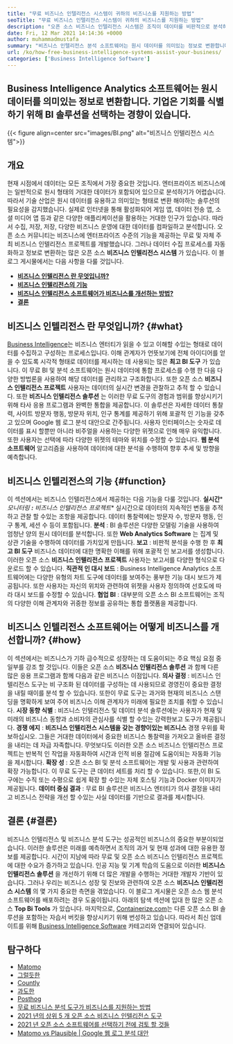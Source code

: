 ```yaml
---
title: "무료 비즈니스 인텔리전스 시스템이 귀하의 비즈니스를 지원하는 방법" 
seoTitle: "무료 비즈니스 인텔리전스 시스템이 귀하의 비즈니스를 지원하는 방법" 
description: "오픈 소스 비즈니스 인텔리전스 시스템은 조직이 데이터를 비판적으로 분석하고 유용한 비즈니스 통찰력을 기반으로 효과적인 전략을 공식화 할 수 있도록 도와줍니다." 
date: Fri, 12 Mar 2021 14:14:36 +0000
author: muhammadmustafa
summary: "비즈니스 인텔리전스 분석 소프트웨어는 원시 데이터를 의미있는 정보로 변환합니다. 기업은 기회를 식별하기 위해 BI 솔루션을 선택하는 경향이 있습니다." 
url: /ko/how-free-business-intelligence-systems-assist-your-business/
categories: ['Business Intelligence Software']
---
```


## Business Intelligence Analytics 소프트웨어는 원시 데이터를 의미있는 정보로 변환합니다. 기업은 기회를 식별하기 위해 BI 솔루션을 선택하는 경향이 있습니다.

{{< figure align=center src="images/BI.png" alt="비즈니스 인텔리전스 시스템">}}


## 개요
현재 시점에서 데이터는 모든 조직에서 가장 중요한 것입니다. 엔터프라이즈 비즈니스에는 일반적으로 원시 형태의 거대한 데이터가 포함되어 있으므로 분석하기가 어렵습니다. 따라서 기술 산업은 원시 데이터를 유용하고 의미있는 형태로 변환 해야하는 솔루션의 필요성을 감지했습니다. 실제로 인터넷을 통해 활성화되어 게임 앱, 데이터 전송 앱, 소셜 미디어 앱 등과 같은 다양한 애플리케이션을 활용하는 거대한 인구가 있습니다. 따라서 수집, 저장, 저장, 다양한 비즈니스 운영에 대한 데이터를 컴파일하고 분석합니다.
오픈 소스 커뮤니티는 비즈니스에 엔터프라이즈 수준의 기능을 제공하는 무료 및 자체 주최 비즈니스 인텔리전스 프로젝트를 개발했습니다. 그러나 데이터 수집 프로세스를 자동화하고 정보로 변환하는 많은 오픈 소스  **비즈니스 인텔리전스 시스템**  가 있습니다. 이 블로그 게시물에서는 다음 사항을 다룰 것입니다.
*  **[비즈니스 인텔리전스 란 무엇입니까?][1]**  
*  **[비즈니스 인텔리전스의 기능][2]**  
*  **[비즈니스 인텔리전스 소프트웨어가 비즈니스를 개선하는 방법?][3]**  
*  **[결론][4]**  

## 비즈니스 인텔리전스 란 무엇입니까? {#what}

[][5][Business Intelligence][6]는 비즈니스 엔터티가 읽을 수 있고 이해할 수있는 형태로 데이터를 수집하고 구성하는 프로세스입니다. 이해 관계자가 언뜻보기에 전체 아이디어를 얻을 수 있도록 시각적 형태로 데이터를 제시하는 데 사용되는 많은  **최고 BI 도구** 가 있습니다. 이 무료 BI 및 분석 소프트웨어는 원시 데이터에 통합 프로세스를 수행 한 다음 다양한 방법론을 사용하여 해당 데이터를 관리하고 구조화합니다. 또한 오픈 소스  **비즈니스 인텔리전스 프로젝트**  사용자는 데이터의 실시간 변경을 관찰하고 추적 할 수 있습니다. 또한 **비즈니스 인텔리전스 솔루션**  는 이러한 무료 도구의 경험과 범위를 향상시키기 위해 타사 응용 프로그램과 완벽한 통합을 제공합니다.
이 솔루션은 자세한 데이터 통찰력, 사이트 방문자 행동, 방문자 위치, 인구 통계를 제공하기 위해 포괄적 인 기능을 갖추고 있으며 Google 웹 로그 분석 대안으로 간주됩니다. 사용자 인터페이스는 숫자로 데이터를 표시 할뿐만 아니라 비주얼을 사용하는 다양한 위젯으로 인해 매우 유익합니다. 또한 사용자는 선택에 따라 다양한 위젯의 테마와 위치를 수정할 수 있습니다.  **웹 분석 소프트웨어**  알고리즘을 사용하여 데이터에 대한 분석을 수행하여 향후 추세 및 방향을 예측합니다.

## 비즈니스 인텔리전스의 기능 {#function}

이 섹션에서는 비즈니스 인텔리전스에서 제공하는 다음 기능을 다룰 것입니다.
 **실시간*** *모니터링 **:** 비즈니스 인텔리전스 프로젝트**  실시간으로 데이터의 지속적인 변동을 추적하고 관찰 할 수있는 조항을 제공합니다. 데이터 통찰력에는 방문자 수, 방문자 행동, 인구 통계, 세션 수 등이 포함됩니다.
 **분석** : BI 솔루션은 다양한 모델링 기술을 사용하여 엄청난 양의 원시 데이터를 분석합니다. 또한 **Web Analytics Software** 는 집계 및 상관 기술을 수행하여 데이터를 가치있게 만듭니다.
 **보고** : 비판적 분석을 수행 한 후 **최고 BI 도구** 비즈니스 데이터에 대한 명확한 이해를 위해 포괄적 인 보고서를 생성합니다. 이러한 오픈 소스 **비즈니스 인텔리전스 프로젝트** 사용자는 보고서를 다양한 형식으로 다운로드 할 수 있습니다.
 **직관적 인 대시 보드** : Business Intelligence Analytics 소프트웨어에는 다양한 유형의 차트 도구에 데이터를 보여주는 풍부한 기능 대시 보드가 제공됩니다. 또한 사용자는 자신의 위치와 관련하여 위젯을 사용자 정의하여 선호도에 따라 대시 보드를 수정할 수 있습니다.
 **협업 BI** : 대부분의 오픈 소스 BI 소프트웨어는 조직의 다양한 이해 관계자와 귀중한 정보를 공유하는 통합 플랫폼을 제공합니다.

## 비즈니스 인텔리전스 소프트웨어는 어떻게 비즈니스를 개선합니까? {#how}

이 섹션에서는 비즈니스가 기하 급수적으로 성장하는 데 도움이되는 주요 핵심 요점 중 일부를 강조 할 것입니다. 이들은 오픈 소스  **비즈니스 인텔리전스 솔루션**  과 함께 다른 많은 응용 프로그램과 함께 다음과 같은 비즈니스 이점입니다.
 **의사 결정** : 비즈니스 인텔리전스 도구는 비 구조화 된 데이터를 구성하는 데 사용되므로 경영진이 중요한 결정을 내릴 때이를 분석 할 수 있습니다. 또한이 무료 도구는 과거와 현재의 비즈니스 스탠딩을 명확하게 보여 주어 비즈니스 이해 관계자가 미래에 필요한 조치를 취할 수 있습니다.
 **시장 동향 식별** : 비즈니스 인텔리전스 및 데이터 분석 솔루션에는 사용자가 현재 및 미래의 비즈니스 동향과 소비자의 관심사를 식별 할 수있는 강력한보고 도구가 제공됩니다.
 **경쟁 에지** : **비즈니스 인텔리전스 시스템을 갖는 경향이있는 비즈니스** 경쟁 우위를 확보하십시오. 그들은 거대한 데이터에서 중요한 비즈니스 통찰력을 가져오고 올바른 결정을 내리는 데 자급 자족합니다. 무엇보다도 이러한 오픈 소스 비즈니스 인텔리전스 프로젝트는 반복적 인 작업을 자동화하여 시간과 인적 비용 절감에 도움이되는 자동화 기능을 제시합니다.
 **확장 성** : 오픈 소스 BI 및 분석 소프트웨어는 개발 및 사용과 관련하여 확장 가능합니다. 이 무료 도구는 큰 데이터 세트를 처리 할 수 ​​있습니다. 또한,이 BI 도구에는 수직 또는 수평으로 쉽게 확장 할 수있는 자체 호스팅 기능과 Docker 이미지가 제공됩니다.
 **데이터 중심 결과** : 무료 BI 솔루션은 비즈니스 엔터티가 의사 결정을 내리고 비즈니스 전략을 개선 할 수있는 사실 데이터를 기반으로 결과를 제시합니다.

## 결론 {#결론}

비즈니스 인텔리전스 및 비즈니스 분석 도구는 성공적인 비즈니스의 중요한 부분이되었습니다. 이러한 솔루션은 미래를 예측하면서 조직의 과거 및 현재 성과에 대한 유용한 정보를 제공합니다. 시간이 지남에 따라 무료 및 오픈 소스 비즈니스 인텔리전스 프로젝트에 대한 수요가 증가하고 있습니다. 인공 지능 및 기계 학습의 도움으로 이러한  **비즈니스 인텔리전스 솔루션** 을 개선하기 위해 더 많은 개발을 수행하는 거대한 개발자 기반이 있습니다. 그러나 우리는 비즈니스 성장 및 진보와 관련하여 오픈 소스  **비즈니스 인텔리전스 시스템**  의 몇 가지 중요한 측면을 겪었습니다. 이 블로그 게시물은 오픈 소스 웹 분석 소프트웨어를 배포하려는 경우 도움이됩니다. 아래의 탐색 섹션에 입대 한 많은 오픈 소스 **Top Bi Tools**  가 있습니다.
마지막으로, [Containerize.com][7]는 다른 오픈 소스 BI 솔루션을 포함하는 자습서 버킷을 향상시키기 위해 번성하고 있습니다. 따라서 최신 업데이트를 위해 [Business Intelligence Software][6] 카테고리와 연결되어 있습니다.

## 탐구하다
  * [Matomo][8]
  * [그럴듯한][9]
  * [Countly][10]
  * [과도한][11]
  * [Posthog][12]
  * [무료 비즈니스 분석 도구가 비즈니스를 지원하는 방법][13]
  * [2021 년의 상위 5 개 오픈 소스 비즈니스 인텔리전스 도구][14]
  * [2021 년 오픈 소스 소프트웨어를 선택하기 전에 검토 할 것들][15]
  * [Matomo vs Plausible | Google 웹 로그 분석 대안][16]



 [1]: #what
 [2]: #function
 [3]: #how
 [4]: #Conclusion
 [5]: #
 [6]: https://products.containerize.com/business-intelligence
 [7]: https://www.containerize.com/
 [8]: https://products.containerize.com/business-intelligence/matomo
 [9]: https://products.containerize.com/business-intelligence/plausible
 [10]: https://products.containerize.com/business-intelligence/countly
 [11]: https://products.containerize.com/business-intelligence/hypercable
 [12]: https://products.containerize.com/business-intelligence/posthog
 [13]: https://blog.containerize.com/2021/03/12/how-free-business-analytics-tools-assist-your-business/
 [14]: https://blog.containerize.com/business-intelligence-software/top-5-open-source-business-intelligence-solutions-of-2021/
 [15]: https://blog.containerize.com/cmdb-software/things-to-review-before-opting-open-source-software-in-2021/
 [16]: https://blog.containerize.com/business-intelligence-software/matomo-vs-plausible-google-analytics-alternatives/

